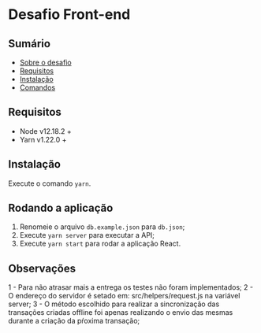 # Desafio Front-end

## Sumário

- [Sobre o desafio](./CHALLENGE.md)
- [Requisitos](#requisitos)
- [Instalação](#instalação)
- [Comandos](#comandos)

## Requisitos

- Node v12.18.2 +
- Yarn v1.22.0 +

## Instalação

Execute o comando `yarn`.

## Rodando a aplicação

1. Renomeie o arquivo `db.example.json` para `db.json`;
1. Execute `yarn server` para executar a API;
1. Execute `yarn start` para rodar a aplicação React.

## Observações

1 - Para não atrasar mais a entrega os testes não foram implementados;
2 - O endereço do servidor é setado em: src/helpers/request.js na variável server;
3 - O método escolhido para realizar a sincronização das transações criadas offline foi apenas realizando o envio das mesmas durante a criação da pŕoxima transação;
